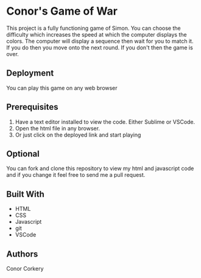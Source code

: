 # Conor's Game of War

This project is a fully functioning game of Simon. You can choose the difficulty which increases the speed at which the computer displays the colors. The computer will display a sequence then wait for you to match it. If you do then you move onto the next round. If you don't then the game is over. 

## Deployment

You can play this game on any web browser

## Prerequisites

1. Have a text editor installed to view the code. Either Sublime or VSCode.
2. Open the html file in any browser. 
3. Or just click on the deployed link and start playing

## Optional

You can fork and clone this repository to view my html and javascript code and if you change it feel free to send me a pull request. 

## Built With

* HTML
* CSS
* Javascript
* git
* VSCode

## Authors

Conor Corkery
